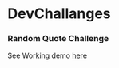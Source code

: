 # DevChallanges

### Random Quote Challenge

See Working demo [here](https://random-quote-nine.vercel.app/)
